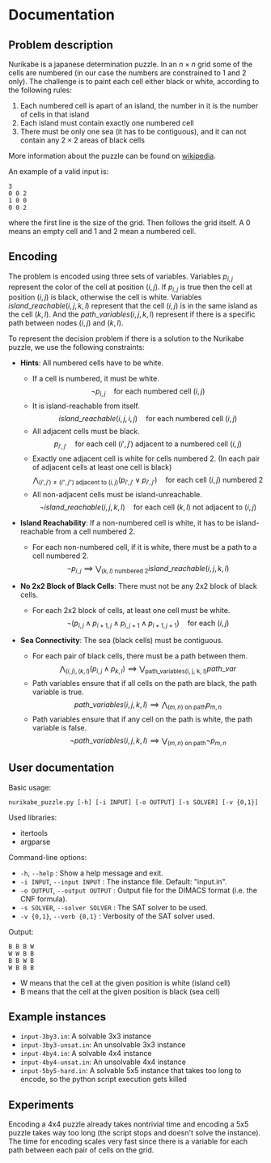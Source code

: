 # Documentation

## Problem description

Nurikabe is a japanese determination puzzle. In an $n \times n$ grid some of the cells are numbered (in our case the numbers are constrained to 1 and 2 only). The challenge is to paint each cell either black or white, according to the following rules:
1. Each numbered cell is apart of an island, the number in it is the number of cells in that island
2. Each island must contain exactly one numbered cell
3. There must be only one sea (it has to be contiguous), and it can not contain any $2 \times 2$ areas of black cells

More information about the puzzle can be found on [wikipedia](https://en.wikipedia.org/wiki/Nurikabe_(puzzle)).

An example of a valid input is:

```
3
0 0 2
1 0 0
0 0 2
```

where the first line is the size of the grid. Then follows the grid itself. A 0 means an empty cell and 1 and 2 mean a numbered cell.

## Encoding

The problem is encoded using three sets of variables. Variables $p_{i,j}$ represent the color of the cell at position $(i,j)$. If $p_{i,j}$ is true then the cell at position $(i,j)$ is black, otherwise the cell is white. Variables $island\_reachable(i, j, k, l)$ represent that the cell $(i, j)$ is in the same island as the cell $(k, l)$. And the $path\_variables(i, j, k, l)$ represent if there is a specific path between nodes $(i, j)$ and $(k, l)$.

To represent the decision problem if there is a solution to the Nurikabe puzzle, we use the following constraints:

- **Hints**: All numbered cells have to be white.
    - If a cell is numbered, it must be white.
        $$\neg p_{i,j} \quad \text{for each numbered cell } (i,j) $$
    - It is island-reachable from itself.
        $$island\_reachable(i, j, i, j) \quad \text{for each numbered cell } (i,j) $$
    - All adjacent cells must be black.
        $$p_{i',j'} \quad \text{for each cell } (i',j') \text{ adjacent to a numbered cell } (i,j) $$
    - Exactly one adjacent cell is white for cells numbered 2. (In each pair of adjacent cells at least one cell is black)
        $$\bigwedge_{(i',j') \neq (i'', j'') \text{ adjacent to } (i,j)} (p_{i',j'} \lor p_{i', j'}) \quad \text{for each cell } (i,j) \text{ numbered 2} $$
    - All non-adjacent cells must be island-unreachable.
        $$\neg island\_reachable(i, j, k, l) \quad \text{for each cell } (k,l) \text{ not adjacent to } (i,j) $$

- **Island Reachability**: If a non-numbered cell is white, it has to be island-reachable from a cell numbered 2.
    - For each non-numbered cell, if it is white, there must be a path to a cell numbered 2.
        $$\neg p_{i,j} \implies \bigvee_{(k,l) \text{ numbered 2}} island\_reachable(i, j, k, l) $$

- **No 2x2 Block of Black Cells**: There must not be any 2x2 block of black cells.
    - For each 2x2 block of cells, at least one cell must be white.
        $$\neg (p_{i,j} \wedge p_{i+1,j} \wedge p_{i,j+1} \wedge p_{i+1,j+1}) \quad \text{for each } (i,j) $$

- **Sea Connectivity**: The sea (black cells) must be contiguous.
    - For each pair of black cells, there must be a path between them.
        $$\bigwedge_{(i,j),(k,l)} (p_{i,j} \wedge p_{k,l}) \implies \bigvee_{\text{path\_variables(i, j, k, l)}} path\_var $$
    - Path variables ensure that if all cells on the path are black, the path variable is true.
        $$path\_variables(i, j, k, l) \implies \bigwedge_{(m,n) \text{ on path}} p_{m,n} $$
    - Path variables ensure that if any cell on the path is white, the path variable is false.
        $$\neg path\_variables(i, j, k, l) \implies \bigvee_{(m,n) \text{ on path}} \neg p_{m,n} $$

## User documentation


Basic usage: 
```
nurikabe_puzzle.py [-h] [-i INPUT] [-o OUTPUT] [-s SOLVER] [-v {0,1}]
```

Used libraries:
- itertools
- argparse


Command-line options:

* `-h`, `--help` : Show a help message and exit.
* `-i INPUT`, `--input INPUT` : The instance file. Default: "input.in".
* `-o OUTPUT`, `--output OUTPUT` : Output file for the DIMACS format (i.e. the CNF formula).
* `-s SOLVER`, `--solver SOLVER` : The SAT solver to be used.
*  `-v {0,1}`, `--verb {0,1}` :  Verbosity of the SAT solver used.

Output:

```
B B B W 
W W B B 
B B W B 
W B B B
```

- W means that the cell at the given position is white (island cell)
- B means that the cell at the given position is black (sea cell)


## Example instances

* `input-3by3.in`: A solvable 3x3 instance
* `input-3by3-unsat.in`: An unsolvable 3x3 instance
* `input-4by4.in`: A solvable 4x4 instance
* `input-4by4-unsat.in`: An unsolvable 4x4 instance
* `input-5by5-hard.in`: A solvable 5x5 instance that takes too long to encode, so the python script execution gets killed

## Experiments

Encoding a 4x4 puzzle already takes nontrivial time and encoding a 5x5 puzzle takes way too long (the script stops and doesn't solve the instance). The time for encoding scales very fast since there is a variable for each path between each pair of cells on the grid. 